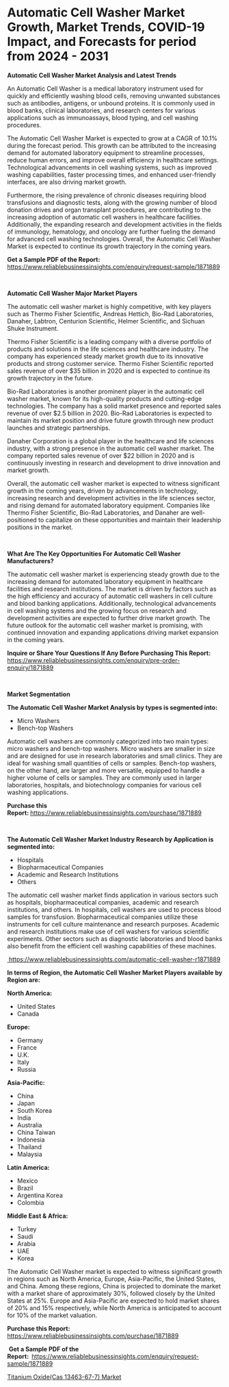 <p><h1>Automatic Cell Washer Market Growth, Market Trends, COVID-19 Impact, and Forecasts for period from 2024 - 2031</h1></p><p><strong>Automatic Cell Washer Market Analysis and Latest Trends</strong></p>
<p><p>An Automatic Cell Washer is a medical laboratory instrument used for quickly and efficiently washing blood cells, removing unwanted substances such as antibodies, antigens, or unbound proteins. It is commonly used in blood banks, clinical laboratories, and research centers for various applications such as immunoassays, blood typing, and cell washing procedures.</p><p>The Automatic Cell Washer Market is expected to grow at a CAGR of 10.1% during the forecast period. This growth can be attributed to the increasing demand for automated laboratory equipment to streamline processes, reduce human errors, and improve overall efficiency in healthcare settings. Technological advancements in cell washing systems, such as improved washing capabilities, faster processing times, and enhanced user-friendly interfaces, are also driving market growth.</p><p>Furthermore, the rising prevalence of chronic diseases requiring blood transfusions and diagnostic tests, along with the growing number of blood donation drives and organ transplant procedures, are contributing to the increasing adoption of automatic cell washers in healthcare facilities. Additionally, the expanding research and development activities in the fields of immunology, hematology, and oncology are further fueling the demand for advanced cell washing technologies. Overall, the Automatic Cell Washer Market is expected to continue its growth trajectory in the coming years.</p></p>
<p><strong>Get a Sample PDF of the Report:&nbsp;</strong> <a href="https://www.reliablebusinessinsights.com/enquiry/request-sample/1871889">https://www.reliablebusinessinsights.com/enquiry/request-sample/1871889</a></p>
<p>&nbsp;</p>
<p><strong>Automatic Cell Washer Major Market Players</strong></p>
<p><p>The automatic cell washer market is highly competitive, with key players such as Thermo Fisher Scientific, Andreas Hettich, Bio-Rad Laboratories, Danaher, Labtron, Centurion Scientific, Helmer Scientific, and Sichuan Shuke Instrument. </p><p>Thermo Fisher Scientific is a leading company with a diverse portfolio of products and solutions in the life sciences and healthcare industry. The company has experienced steady market growth due to its innovative products and strong customer service. Thermo Fisher Scientific reported sales revenue of over $35 billion in 2020 and is expected to continue its growth trajectory in the future.</p><p>Bio-Rad Laboratories is another prominent player in the automatic cell washer market, known for its high-quality products and cutting-edge technologies. The company has a solid market presence and reported sales revenue of over $2.5 billion in 2020. Bio-Rad Laboratories is expected to maintain its market position and drive future growth through new product launches and strategic partnerships.</p><p>Danaher Corporation is a global player in the healthcare and life sciences industry, with a strong presence in the automatic cell washer market. The company reported sales revenue of over $22 billion in 2020 and is continuously investing in research and development to drive innovation and market growth.</p><p>Overall, the automatic cell washer market is expected to witness significant growth in the coming years, driven by advancements in technology, increasing research and development activities in the life sciences sector, and rising demand for automated laboratory equipment. Companies like Thermo Fisher Scientific, Bio-Rad Laboratories, and Danaher are well-positioned to capitalize on these opportunities and maintain their leadership positions in the market.</p></p>
<p>&nbsp;</p>
<p><strong>What Are The Key Opportunities For Automatic Cell Washer Manufacturers?</strong></p>
<p><p>The automatic cell washer market is experiencing steady growth due to the increasing demand for automated laboratory equipment in healthcare facilities and research institutions. The market is driven by factors such as the high efficiency and accuracy of automatic cell washers in cell culture and blood banking applications. Additionally, technological advancements in cell washing systems and the growing focus on research and development activities are expected to further drive market growth. The future outlook for the automatic cell washer market is promising, with continued innovation and expanding applications driving market expansion in the coming years.</p></p>
<p><strong>Inquire or Share Your Questions If Any Before Purchasing This Report:</strong> <a href="https://www.reliablebusinessinsights.com/enquiry/pre-order-enquiry/1871889">https://www.reliablebusinessinsights.com/enquiry/pre-order-enquiry/1871889</a></p>
<p>&nbsp;</p>
<p><strong>Market Segmentation</strong></p>
<p><strong>The Automatic Cell Washer Market Analysis by types is segmented into:</strong></p>
<p><ul><li>Micro Washers</li><li>Bench-top Washers</li></ul></p>
<p><p>Automatic cell washers are commonly categorized into two main types: micro washers and bench-top washers. Micro washers are smaller in size and are designed for use in research laboratories and small clinics. They are ideal for washing small quantities of cells or samples. Bench-top washers, on the other hand, are larger and more versatile, equipped to handle a higher volume of cells or samples. They are commonly used in larger laboratories, hospitals, and biotechnology companies for various cell washing applications.</p></p>
<p><strong>Purchase this Report:&nbsp;</strong><a href="https://www.reliablebusinessinsights.com/purchase/1871889">https://www.reliablebusinessinsights.com/purchase/1871889</a></p>
<p>&nbsp;</p>
<p><strong>The Automatic Cell Washer Market Industry Research by Application is segmented into:</strong></p>
<p><ul><li>Hospitals</li><li>Biopharmaceutical Companies</li><li>Academic and Research Institutions</li><li>Others</li></ul></p>
<p><p>The automatic cell washer market finds application in various sectors such as hospitals, biopharmaceutical companies, academic and research institutions, and others. In hospitals, cell washers are used to process blood samples for transfusion. Biopharmaceutical companies utilize these instruments for cell culture maintenance and research purposes. Academic and research institutions make use of cell washers for various scientific experiments. Other sectors such as diagnostic laboratories and blood banks also benefit from the efficient cell washing capabilities of these machines.</p></p>
<p><a href="https://www.reliablebusinessinsights.com/automatic-cell-washer-r1871889">&nbsp;https://www.reliablebusinessinsights.com/automatic-cell-washer-r1871889</a></p>
<p><strong>In terms of Region, the Automatic Cell Washer Market Players available by Region are:</strong></p>
<p>
    <p> <strong> North America: </strong>
        <ul>
            <li>United States</li>
            <li>Canada</li>
        </ul>
        </p> 
    <p> <strong> Europe: </strong>
        <ul>
            <li>Germany</li>
            <li>France</li>
            <li>U.K.</li>
            <li>Italy</li>
            <li>Russia</li>
        </ul>
        </p> 
    <p> <strong> Asia-Pacific: </strong>
        <ul>
            <li>China</li>
            <li>Japan</li>
            <li>South Korea</li>
            <li>India</li>
            <li>Australia</li>
            <li>China Taiwan</li>
            <li>Indonesia</li>
            <li>Thailand</li>
            <li>Malaysia</li>
        </ul>
        </p> 
    <p> <strong> Latin America: </strong>
        <ul>
            <li>Mexico</li>
            <li>Brazil</li>
            <li>Argentina Korea</li>
            <li>Colombia</li>
        </ul>
        </p> 
    <p> <strong> Middle East & Africa: </strong>
        <ul>
            <li>Turkey</li>
            <li>Saudi</li>
            <li>Arabia</li>
            <li>UAE</li>
            <li>Korea</li>
        </ul>
    </p>
    </p>
<p><p>The Automatic Cell Washer market is expected to witness significant growth in regions such as North America, Europe, Asia-Pacific, the United States, and China. Among these regions, China is projected to dominate the market with a market share of approximately 30%, followed closely by the United States at 25%. Europe and Asia-Pacific are expected to hold market shares of 20% and 15% respectively, while North America is anticipated to account for 10% of the market valuation.</p></p>
<p><strong>Purchase this Report: </strong><a href="https://www.reliablebusinessinsights.com/purchase/1871889">https://www.reliablebusinessinsights.com/purchase/1871889</a></p>
<p>&nbsp;<strong>Get a Sample PDF of the Report:&nbsp;&nbsp;</strong><a href="https://www.reliablebusinessinsights.com/enquiry/request-sample/1871889">https://www.reliablebusinessinsights.com/enquiry/request-sample/1871889</a></p>
<p><strong></strong></p>
<p><p><a href="https://www.linkedin.com/pulse/titanium-oxidecas-13463-67-7-market-research-report-provides-z3ule">Titanium Oxide(Cas 13463-67-7) Market</a></p></p>